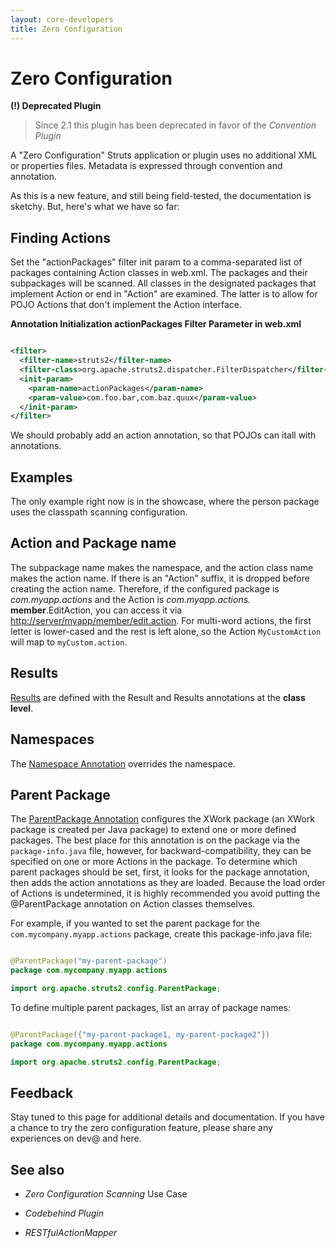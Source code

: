 ```yaml
---
layout: core-developers
title: Zero Configuration
---
```


# Zero Configuration

**(\!) Deprecated Plugin**


> 

> 

> Since 2\.1 this plugin has been deprecated in favor of the _Convention Plugin_ 

> 

A "Zero Configuration" Struts application or plugin uses no additional XML or properties files\. Metadata is expressed through convention and annotation\.  

As this is a new feature, and still being field\-tested, the documentation is sketchy\. But, here's what we have so far:

## Finding Actions

Set the "actionPackages" filter init param to a comma\-separated list of packages containing Action classes in web\.xml\. The packages and their subpackages will be scanned\. All classes in the designated packages that implement Action or end in "Action" are examined\.  The latter is to allow for POJO Actions that don't implement the Action interface\.

**Annotation Initialization actionPackages Filter Parameter in web\.xml**


```xml

<filter>
  <filter-name>struts2</filter-name>
  <filter-class>org.apache.struts2.dispatcher.FilterDispatcher</filter-class>
  <init-param>
    <param-name>actionPackages</param-name>
    <param-value>com.foo.bar,com.baz.quux</param-value>
  </init-param>
</filter>

```

We should probably add an action annotation, so that POJOs can itall with annotations\.

## Examples

The only example right now is in the showcase, where the person package uses the classpath scanning configuration\. 

## Action and Package name

The subpackage name makes the namespace, and the action class name makes the action name\.  If there is an "Action" suffix, it is dropped before creating the action name\. Therefore, if the configured package is _com\.myapp\.actions_  and the Action is _com\.myapp\.actions\._ **member**\.EditAction, you can access it via [http://server/myapp/member/edit\.action](http://server/myapp/member/edit\.action)\.  For multi\-word actions, the first letter is lower\-cased and the rest is left alone, so the Action `MyCustomAction` will map to `myCustom.action`\.

## Results

[Results](#PAGE_43811) are defined with the Result and Results annotations at the **class level**\. 

## Namespaces

The [Namespace Annotation](#PAGE_68488) overrides the namespace\.

## Parent Package

The [ParentPackage Annotation](#PAGE_68490) configures the XWork package (an XWork package is created per Java package) to extend one or more defined packages\. The best place for this annotation is on the package via the `package-info.java` file, however, for backward\-compatibility, they can be specified on one or more Actions in the package\.  To determine which parent packages should be set, first, it looks for the package annotation, then adds the action annotations as they are loaded\.  Because the load order of Actions is undetermined, it is highly recommended you avoid putting the @ParentPackage annotation on Action classes themselves\.

For example, if you wanted to set the parent package for the `com.mycompany.myapp.actions` package, create this package\-info\.java file:


```java

@ParentPackage("my-parent-package")
package com.mycompany.myapp.actions

import org.apache.struts2.config.ParentPackage;

```

To define multiple parent packages, list an array of package names:


```java

@ParentPackage({"my-parent-package1, my-parent-package2"})
package com.mycompany.myapp.actions

import org.apache.struts2.config.ParentPackage;

```

## Feedback

Stay tuned to this page for additional details and documentation\. If you have a chance to  try the zero configuration feature, please share any experiences on dev@ and here\.

## See also

+ _Zero Configuration Scanning_  Use Case

+ _Codebehind Plugin_ 

+ _RESTfulActionMapper_ 
